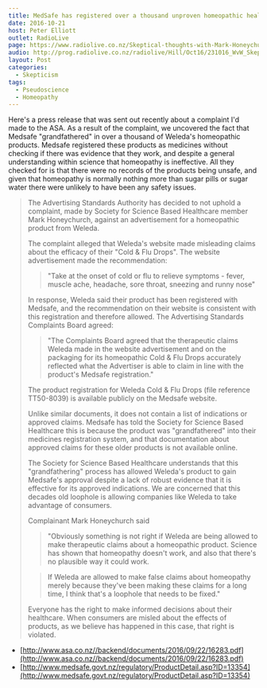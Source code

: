 ```yaml
---
title: MedSafe has registered over a thousand unproven homeopathic health products as medicines
date: 2016-10-21
host: Peter Elliott
outlet: RadioLive
page: https://www.radiolive.co.nz/Skeptical-thoughts-with-Mark-Honeychurch/tabid/506/articleID/130488/Default.aspx
audio: http://prog.radiolive.co.nz/radiolive/Hill/Oct16/231016_WvW_Skeptical.mp3
layout: Post
categories:
  - Skepticism
tags:
  - Pseudoscience
  - Homeopathy
---
```


Here's a press release that was sent out recently about a complaint I'd made to the ASA. As a result of the complaint, we uncovered the fact that Medsafe "grandfathered" in over a thousand of Weleda's homeopathic products. Medsafe registered these products as medicines without checking if there was evidence that they work, and despite a general understanding within science that homeopathy is ineffective. All they checked for is that there were no records of the products being unsafe, and given that homeopathy is normally nothing more than sugar pills or sugar water there were unlikely to have been any safety issues.

<!-- more -->

> The Advertising Standards Authority has decided to not uphold a complaint, made by Society for Science Based Healthcare member Mark Honeychurch, against an advertisement for a homeopathic product from Weleda.
>
> The complaint alleged that Weleda's website made misleading claims about the efficacy of their "Cold & Flu Drops". The website advertisement made the recommendation:
>
> > "Take at the onset of cold or flu to relieve symptoms - fever, muscle ache, headache, sore throat, sneezing and runny nose"
>
> In response, Weleda said their product has been registered with Medsafe, and the recommendation on their website is consistent with this registration and therefore allowed. The Advertising Standards Complaints Board agreed:
>
> > "The Complaints Board agreed that the therapeutic claims Weleda made in the website advertisement and on the packaging for its homeopathic Cold & Flu Drops accurately reflected what the Advertiser is able to claim in line with the product's Medsafe registration."
>
> The product registration for Weleda Cold & Flu Drops (file reference TT50-8039) is available publicly on the Medsafe website.
>
> Unlike similar documents, it does not contain a list of indications or approved claims. Medsafe has told the Society for Science Based Healthcare this is because the product was "grandfathered" into their medicines registration system, and that documentation about approved claims for these older products is not available online.
>
> The Society for Science Based Healthcare understands that this "grandfathering" process has allowed Weleda's product to gain Medsafe's approval despite a lack of robust evidence that it is effective for its approved indications. We are concerned that this decades old loophole is allowing companies like Weleda to take advantage of consumers.
>
> Complainant Mark Honeychurch said
>
> > "Obviously something is not right if Weleda are being allowed to make therapeutic claims about a homeopathic product. Science has shown that homeopathy doesn't work, and also that there's no plausible way it could work.
>
> > If Weleda are allowed to make false claims about homeopathy merely because they've been making these claims for a long time, I think that's a loophole that needs to be fixed."
>
> Everyone has the right to make informed decisions about their healthcare. When consumers are misled about the effects of products, as we believe has happened in this case, that right is violated.

- [http://www.asa.co.nz//backend/documents/2016/09/22/16283.pdf](http://www.asa.co.nz//backend/documents/2016/09/22/16283.pdf)
- [http://www.medsafe.govt.nz/regulatory/ProductDetail.asp?ID=13354](http://www.medsafe.govt.nz/regulatory/ProductDetail.asp?ID=13354)
